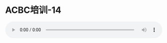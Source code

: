 # ACBC培训-14

<audio style="width: 100%;" preload="false" controls controlslist="nodownload"><source src="//file.simai.life/audio/mp3/old/12146.mp3" type="audio/mpeg">Your browser does not support the audio element.</audio>



